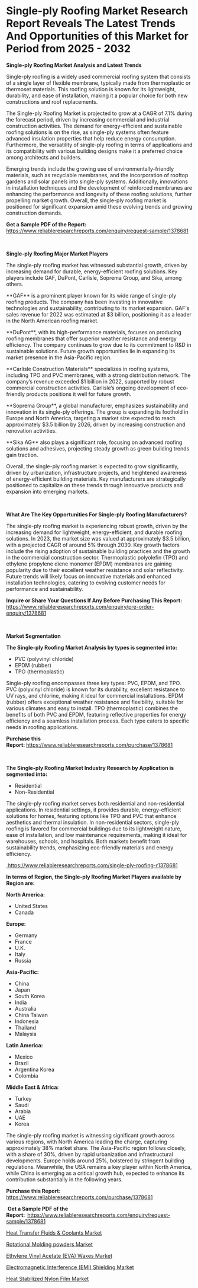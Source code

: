 <p><h1>Single-ply Roofing Market Research Report Reveals The Latest Trends And Opportunities of this Market for Period from 2025 - 2032</h1></p><p><strong>Single-ply Roofing Market Analysis and Latest Trends</strong></p>
<p><p>Single-ply roofing is a widely used commercial roofing system that consists of a single layer of flexible membrane, typically made from thermoplastic or thermoset materials. This roofing solution is known for its lightweight, durability, and ease of installation, making it a popular choice for both new constructions and roof replacements.</p><p>The Single-ply Roofing Market is projected to grow at a CAGR of 7.1% during the forecast period, driven by increasing commercial and industrial construction activities. The demand for energy-efficient and sustainable roofing solutions is on the rise, as single-ply systems often feature advanced insulation properties that help reduce energy consumption. Furthermore, the versatility of single-ply roofing in terms of applications and its compatibility with various building designs make it a preferred choice among architects and builders.</p><p>Emerging trends include the growing use of environmentally-friendly materials, such as recyclable membranes, and the incorporation of rooftop gardens and solar panels into single-ply systems. Additionally, innovations in installation techniques and the development of reinforced membranes are enhancing the performance and longevity of these roofing solutions, further propelling market growth. Overall, the single-ply roofing market is positioned for significant expansion amid these evolving trends and growing construction demands.</p></p>
<p><strong>Get a Sample PDF of the Report:&nbsp;</strong> <a href="https://www.reliableresearchreports.com/enquiry/request-sample/1378681?utm_campaign=10&utm_medium=2&utm_source=Github&utm_content=ia&utm_term=01022025&utm_id=single-ply-roofing">https://www.reliableresearchreports.com/enquiry/request-sample/1378681</a></p>
<p>&nbsp;</p>
<p><strong>Single-ply Roofing Major Market Players</strong></p>
<p><p>The single-ply roofing market has witnessed substantial growth, driven by increasing demand for durable, energy-efficient roofing solutions. Key players include GAF, DuPont, Carlisle, Soprema Group, and Sika, among others.</p><p>**GAF** is a prominent player known for its wide range of single-ply roofing products. The company has been investing in innovative technologies and sustainability, contributing to its market expansion. GAF's sales revenue for 2022 was estimated at $3 billion, positioning it as a leader in the North American roofing market.</p><p>**DuPont**, with its high-performance materials, focuses on producing roofing membranes that offer superior weather resistance and energy efficiency. The company continues to grow due to its commitment to R&D in sustainable solutions. Future growth opportunities lie in expanding its market presence in the Asia-Pacific region.</p><p>**Carlisle Construction Materials** specializes in roofing systems, including TPO and PVC membranes, with a strong distribution network. The company’s revenue exceeded $1 billion in 2022, supported by robust commercial construction activities. Carlisle’s ongoing development of eco-friendly products positions it well for future growth.</p><p>**Soprema Group**, a global manufacturer, emphasizes sustainability and innovation in its single-ply offerings. The group is expanding its foothold in Europe and North America, targeting a market size expected to reach approximately $3.5 billion by 2026, driven by increasing construction and renovation activities.</p><p>**Sika AG** also plays a significant role, focusing on advanced roofing solutions and adhesives, projecting steady growth as green building trends gain traction.</p><p>Overall, the single-ply roofing market is expected to grow significantly, driven by urbanization, infrastructure projects, and heightened awareness of energy-efficient building materials. Key manufacturers are strategically positioned to capitalize on these trends through innovative products and expansion into emerging markets.</p></p>
<p>&nbsp;</p>
<p><strong>What Are The Key Opportunities For Single-ply Roofing Manufacturers?</strong></p>
<p><p>The single-ply roofing market is experiencing robust growth, driven by the increasing demand for lightweight, energy-efficient, and durable roofing solutions. In 2023, the market size was valued at approximately $3.5 billion, with a projected CAGR of around 5% through 2030. Key growth factors include the rising adoption of sustainable building practices and the growth in the commercial construction sector. Thermoplastic polyolefin (TPO) and ethylene propylene diene monomer (EPDM) membranes are gaining popularity due to their excellent weather resistance and solar reflectivity. Future trends will likely focus on innovative materials and enhanced installation technologies, catering to evolving customer needs for performance and sustainability.</p></p>
<p><strong>Inquire or Share Your Questions If Any Before Purchasing This Report:</strong> <a href="https://www.reliableresearchreports.com/enquiry/pre-order-enquiry/1378681?utm_campaign=10&utm_medium=2&utm_source=Github&utm_content=ia&utm_term=01022025&utm_id=single-ply-roofing">https://www.reliableresearchreports.com/enquiry/pre-order-enquiry/1378681</a></p>
<p>&nbsp;</p>
<p><strong>Market Segmentation</strong></p>
<p><strong>The Single-ply Roofing Market Analysis by types is segmented into:</strong></p>
<p><ul><li>PVC (polyvinyl chloride)</li><li>EPDM (rubber)</li><li>TPO (thermoplastic)</li></ul></p>
<p><p>Single-ply roofing encompasses three key types: PVC, EPDM, and TPO. PVC (polyvinyl chloride) is known for its durability, excellent resistance to UV rays, and chlorine, making it ideal for commercial installations. EPDM (rubber) offers exceptional weather resistance and flexibility, suitable for various climates and easy to install. TPO (thermoplastic) combines the benefits of both PVC and EPDM, featuring reflective properties for energy efficiency and a seamless installation process. Each type caters to specific needs in roofing applications.</p></p>
<p><strong>Purchase this Report:&nbsp;</strong><a href="https://www.reliableresearchreports.com/purchase/1378681?utm_campaign=10&utm_medium=2&utm_source=Github&utm_content=ia&utm_term=01022025&utm_id=single-ply-roofing">https://www.reliableresearchreports.com/purchase/1378681</a></p>
<p>&nbsp;</p>
<p><strong>The Single-ply Roofing Market Industry Research by Application is segmented into:</strong></p>
<p><ul><li>Residential</li><li>Non-Residential</li></ul></p>
<p><p>The single-ply roofing market serves both residential and non-residential applications. In residential settings, it provides durable, energy-efficient solutions for homes, featuring options like TPO and PVC that enhance aesthetics and thermal insulation. In non-residential sectors, single-ply roofing is favored for commercial buildings due to its lightweight nature, ease of installation, and low maintenance requirements, making it ideal for warehouses, schools, and hospitals. Both markets benefit from sustainability trends, emphasizing eco-friendly materials and energy efficiency.</p></p>
<p><a href="https://www.reliableresearchreports.com/single-ply-roofing-r1378681?utm_campaign=10&utm_medium=2&utm_source=Github&utm_content=ia&utm_term=01022025&utm_id=single-ply-roofing">&nbsp;https://www.reliableresearchreports.com/single-ply-roofing-r1378681</a></p>
<p><strong>In terms of Region, the Single-ply Roofing Market Players available by Region are:</strong></p>
<p>
    <p> <strong> North America: </strong>
        <ul>
            <li>United States</li>
            <li>Canada</li>
        </ul>
        </p> 
    <p> <strong> Europe: </strong>
        <ul>
            <li>Germany</li>
            <li>France</li>
            <li>U.K.</li>
            <li>Italy</li>
            <li>Russia</li>
        </ul>
        </p> 
    <p> <strong> Asia-Pacific: </strong>
        <ul>
            <li>China</li>
            <li>Japan</li>
            <li>South Korea</li>
            <li>India</li>
            <li>Australia</li>
            <li>China Taiwan</li>
            <li>Indonesia</li>
            <li>Thailand</li>
            <li>Malaysia</li>
        </ul>
        </p> 
    <p> <strong> Latin America: </strong>
        <ul>
            <li>Mexico</li>
            <li>Brazil</li>
            <li>Argentina Korea</li>
            <li>Colombia</li>
        </ul>
        </p> 
    <p> <strong> Middle East & Africa: </strong>
        <ul>
            <li>Turkey</li>
            <li>Saudi</li>
            <li>Arabia</li>
            <li>UAE</li>
            <li>Korea</li>
        </ul>
    </p>
    </p>
<p><p>The single-ply roofing market is witnessing significant growth across various regions, with North America leading the charge, capturing approximately 38% market share. The Asia-Pacific region follows closely, with a share of 30%, driven by rapid urbanization and infrastructural developments. Europe holds around 25%, bolstered by stringent building regulations. Meanwhile, the USA remains a key player within North America, while China is emerging as a critical growth hub, expected to enhance its contribution substantially in the following years.</p></p>
<p><strong>Purchase this Report: </strong><a href="https://www.reliableresearchreports.com/purchase/1378681?utm_campaign=10&utm_medium=2&utm_source=Github&utm_content=ia&utm_term=01022025&utm_id=single-ply-roofing">https://www.reliableresearchreports.com/purchase/1378681</a></p>
<p>&nbsp;<strong>Get a Sample PDF of the Report:&nbsp;&nbsp;</strong><a href="https://www.reliableresearchreports.com/enquiry/request-sample/1378681?utm_campaign=10&utm_medium=2&utm_source=Github&utm_content=ia&utm_term=01022025&utm_id=single-ply-roofing">https://www.reliableresearchreports.com/enquiry/request-sample/1378681</a></p>
<p><strong></strong></p>
<p><p><a href="https://github.com/waverlyam689/Market-Research-Report-List-1/blob/main/heat-transfer-fluids-coolants-market.md?utm_campaign=10&utm_medium=2&utm_source=Github&utm_content=ia&utm_term=01022025&utm_id=single-ply-roofing">Heat Transfer Fluids & Coolants Market</a></p><p><a href="https://github.com/anuellaruska/Market-Research-Report-List-1/blob/main/rotational-molding-powders-market.md?utm_campaign=10&utm_medium=2&utm_source=Github&utm_content=ia&utm_term=01022025&utm_id=single-ply-roofing">Rotational Molding powders Market</a></p><p><a href="https://github.com/barnickclara79/Market-Research-Report-List-1/blob/main/ethylene-vinyl-acetate-eva-waxes-market.md?utm_campaign=10&utm_medium=2&utm_source=Github&utm_content=ia&utm_term=01022025&utm_id=single-ply-roofing">Ethylene Vinyl Acetate (EVA) Waxes Market</a></p><p><a href="https://github.com/domoniqueluoma76/Market-Research-Report-List-1/blob/main/electromagnetic-interference-emi-shielding-market.md?utm_campaign=10&utm_medium=2&utm_source=Github&utm_content=ia&utm_term=01022025&utm_id=single-ply-roofing">Electromagnetic Interference (EMI) Shielding Market</a></p><p><a href="https://github.com/tselahiara/Market-Research-Report-List-1/blob/main/heat-stabilized-nylon-film-market.md?utm_campaign=10&utm_medium=2&utm_source=Github&utm_content=ia&utm_term=01022025&utm_id=single-ply-roofing">Heat Stabilized Nylon Film Market</a></p></p>